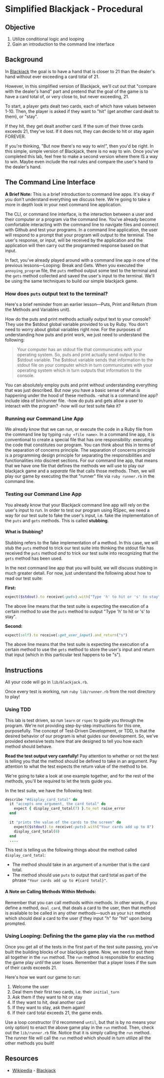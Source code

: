 # Simplified Blackjack - Procedural

## Objective

1. Utilize conditional logic and looping
2. Gain an introduction to the command line interface

## Background

In [Blackjack](http://en.wikipedia.org/wiki/Blackjack) the goal is to have a hand that is closer to 21 than the dealer's hand without ever exceeding a card total of 21. 

However, in this simplified version of Blackjack, we'll cut out that "compare with the dealer's hand" part and pretend that the goal of the game is to have a card total of, or very close to, but never exceeding, 21.

To start, a player gets dealt two cards, each of which have values between 1-10. Then, the player is asked if they want to "hit" (get another card dealt to them), or "stay".

If they hit, they get dealt another card. If the sum of their three cards exceeds 21, they've lost. If it does not, they can decide to hit or stay again FOREVER.

If you're thinking, "But now there's no way to win!", then you'd be right. In this simple, simple version of Blackjack, there is no way to win. Once you've completed this lab, feel free to make a second version where there IS a way to win. Maybe even include the real rules and compare the user's hand to the dealer's hand.

## The Command Line Interface

**A Brief Note:** This is a brief introduction to command line apps. It's okay if you don't understand everything we discuss here. We're going to take a more in depth look in your next command line application.


The CLI, or command line interface, is the interaction between a user and their computer or a program via the command line. You've already become comfortable interacting with the command line to navigate files and connect with Github and test your programs. In a command line application, the user will respond to a prompt that your program will output to the terminal. The user's response, or input, will be received by the application and the application will then carry out the programmed response based on that input.

In fact, you've already played around with a command line app in one of the previous lessons––Looping: Break and Gets. When you executed the `annoying_program` file, the `puts` method output some text to the terminal and the `gets` method collected and saved the user's input to the terminal. We'll be using the same techniques to build our simple blackjack game. 

### How does `puts` output text to the terminal?

Here's a brief reminder from an earlier lesson––Puts, Print and Return (from the Methods and Variables unit). 

>
How do the puts and print methods actually output text to your console? They use the $stdout global variable provided to us by Ruby. You don't need to worry about global variables right now. For the purposes of understanding how puts and print work, we just need to understand the following:

>Your computer has an stdout file that communicates with your operating system. So, puts and print actually send output to the $stdout variable. The $stdout variable sends that information to the stdout file on your computer which in turn communicates with your operating system which in turn outputs that information to the console.

You can absolutely employ puts and print without understanding everything that was just described. But now you have a basic sense of what is happening under the hood of these methods.
 -what is a command line app? include idea of bin/runner file. 
-how do puts and gets allow a user to interact with the program?
-how will our test suite fake it?

### Running our Command Line App

We already know that we can run, or execute the code in a Ruby file from the command line by typing `ruby <file name>`. In a command line app, it is conventional to create a special file that has one responsibility: executing the code that constitutes our program. You can think about this in terms of the separation of concerns principle. The separation of concerns principle is a programming design principle for separating the responsibilities and functionalities into discreet sections. For our command line app, that means that we have one file that defines the methods we will use to play our blackjack game and a *separate* file that calls those methods. Then, we will play our game by executing the that "runner" file via `ruby runner.rb` in the command line. 

### Testing our Command Line App

You already know that your Blackjack command line app will rely on the user's input to run. In order to test our program using RSpec, we need a way for our test suite to fake the user's input, i.e. fake the implementation of the `puts` and `gets` methods. This is called **stubbing**. 

#### What is Stubbing?

Stubbing refers to the fake implementation of a method. In this case, we will stub the `puts` method to trick our test suite into thinking the stdout file has received the `puts` method *and* to trick our test suite into recognizing that the `gets` method has been used. 

In the next command line app that you will build, we will discuss stubbing in much greater detail. For now, just understand the following about how to read our test suite: 

**First:** 

```ruby
expect($stdout).to receive(:puts).with("Type 'h' to hit or 's' to stay")
```
The above line means that the test suite is expecting the execution of a certain method to use the `puts` method to output "Type 'h' to hit or 's' to stay". 

**Second:**

```ruby
expect(self).to receive(:get_user_input).and_return("s")
```

The above line means that the test suite is expecting the execution of a certain method to use the `gets` method to store the user's input and return that input (which in this particular test happens to be "s"). 




## Instructions

All your code will go in `lib/blackjack.rb`. 

Once every test is working, run  `ruby lib/runner.rb` from the root directory to play!

### Using TDD

This lab is test driven, so run `learn` or `rspec` to guide you through the program. We're not providing step-by-step instructions for this one, purposefully. The concept of Test-Driven Development, or TDD, is that the desired behavior of our program is what guides our development. So, we've provided extensive tests here that are designed to tell you how each method should behave. 

**Read the test output very carefully!** Pay attention to whether or not the test is telling you that the method should be defined to take in an argument. Pay attention to what the test expects the return value of the method to be. 

We're going to take a look at one example together, and for the rest of the methods, you'll be required to let the tests guide you. 

In the test suite, we have the following test: 

```ruby
describe "#display_card_total" do
  it "accepts one argument, the card total" do
    expect { display_card_total(7) }.to_not raise_error
  end
  
  it "prints the value of the cards to the screen" do
    expect($stdout).to receive(:puts).with("Your cards add up to 8")
    display_card_total(8)
  end
  ....
```

This test is telling us the following things about the method called `display_card_total`:

*  The method should take in an argument of a number that is the card total. 
*  The method should use `puts` to output that card total as part of the phrase `"Your cards add up to #{card total}"`.

#### A Note on Calling Methods Within Methods:

Remember that you can call methods within methods. In other words, if you define a method, `deal_card`, that deals a card to the user, then that method is available to be called in any other methods––such as your `hit` method which should deal a card to the user *if* they input "h" for "hit" upon being prompted. 

### Using Looping: Defining the the game play via the `run` method

Once you get all of the tests in the first part of the test suite passing, you've built the building blocks of our blackjack game. Now, we need to put them all together in the `run` method. The `run` method is responsible for enacting the game play *until* the user loses. Remember that a player loses if the sum of their cards exceeds 21. 

Here's how we want our game to run: 

1. Welcome the user
2. Deal them their first two cards, i.e. their `initial_turn`
3. Ask them if they want to hit or stay
4. If they want to hit, deal another card
5. If they want to stay, ask them again!
6. If their card total exceeds 21, the game ends. 

Use a loop constructor (I'd recommend `until`, but that is by no means your only option) to enact the above game play in the `run` method. Then, check out the `lib/runner.rb` file. Notice that it is simply calling the `run` method. The runner file will call the `run` method which should in turn utilize all the other methods you built!



  

## Resources
* [Wikipedia](http://en.wikipedia.org/) - [Blackjack](http://en.wikipedia.org/wiki/Blackjack)
